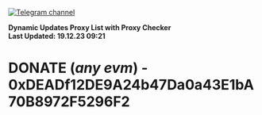 [![Telegram channel](https://img.shields.io/endpoint?url=https://runkit.io/damiankrawczyk/telegram-badge/branches/master?url=https://t.me/n4z4v0d)](https://t.me/n4z4v0d) 

**Dynamic Updates Proxy List with Proxy Checker**  
**Last Updated: 19.12.23 09:21**

# DONATE (_any evm_) - 0xDEADf12DE9A24b47Da0a43E1bA70B8972F5296F2
